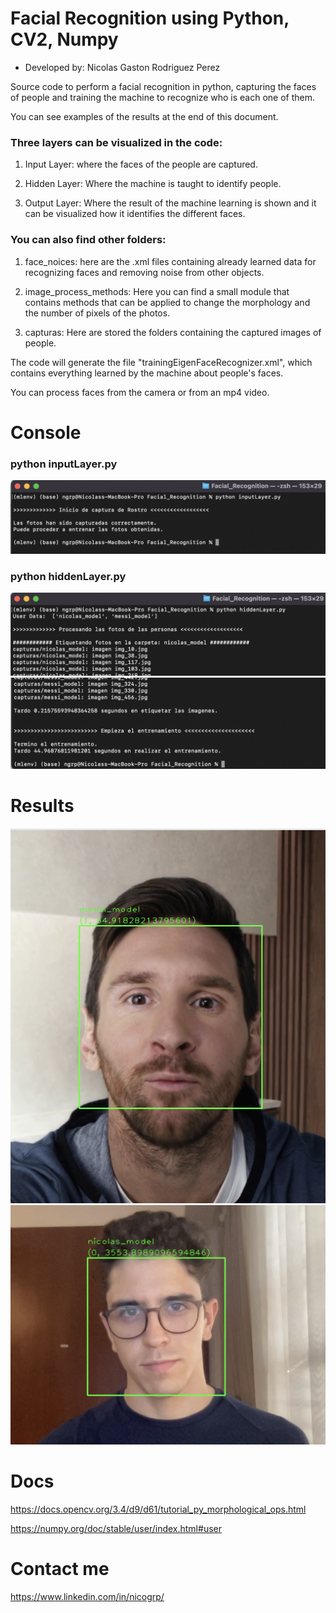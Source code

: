 # Facial Recognition using Python, CV2, Numpy
* Developed by: Nicolas Gaston Rodriguez Perez

Source code to perform a facial recognition in python, capturing the faces of people and training the machine to recognize who is each one of them.

You can see examples of the results at the end of this document.



### Three layers can be visualized in the code:

1. Input Layer: where the faces of the people are captured.

2. Hidden Layer: Where the machine is taught to identify people.

3. Output Layer: Where the result of the machine learning is shown and it can be visualized how it identifies the different faces.




### You can also find other folders:

1. face_noices: here are the .xml files containing already learned data for recognizing faces and removing noise from other objects.

2. image_process_methods: Here you can find a small module that contains methods that can be applied to change the morphology and the number of pixels of the photos.

3. capturas: Here are stored the folders containing the captured images of people.


The code will generate the file "trainingEigenFaceRecognizer.xml", which contains everything learned by the machine about people's faces.

You can process faces from the camera or from an mp4 video.

# Console
<h3> python inputLayer.py </h3>

![alt text](https://github.com/nicoorodriguezp/facial_recognition/blob/main/EjemplosResultados/inputLayer.png)

<h3> python hiddenLayer.py </h3>

![alt text](https://github.com/nicoorodriguezp/facial_recognition/blob/main/EjemplosResultados/hiddenLayer1.png)
![alt text](https://github.com/nicoorodriguezp/facial_recognition/blob/main/EjemplosResultados/hiddenLayer2.png)

# Results
![alt text](https://github.com/nicoorodriguezp/facial_recognition/blob/main/EjemplosResultados/outputLayer.png)
![Nicolas Gaston Rodriguez Perez](https://github.com/nicoorodriguezp/facial_recognition/blob/main/EjemplosResultados/outputLayer2.png)

# Docs

https://docs.opencv.org/3.4/d9/d61/tutorial_py_morphological_ops.html

https://numpy.org/doc/stable/user/index.html#user

# Contact me
https://www.linkedin.com/in/nicogrp/
